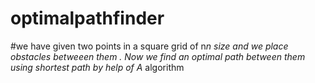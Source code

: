# optimalpathfinder
#we have given two points in a square grid of n*n size and we place obstacles betweeen them . Now we find an optimal path between them using shortest path by help of A* algorithm
